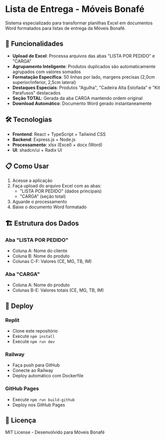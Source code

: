 # Lista de Entrega - Móveis Bonafé

Sistema especializado para transformar planilhas Excel em documentos Word formatados para listas de entrega da Móveis Bonafé.

## 🚀 Funcionalidades

- **Upload de Excel**: Processa arquivos das abas "LISTA POR PEDIDO" e "CARGA"
- **Agrupamento Inteligente**: Produtos duplicados são automaticamente agrupados com valores somados
- **Formatação Específica**: 50 linhas por lado, margens precisas (2,0cm superior/inferior, 2,5cm lateral)
- **Destaques Especiais**: Produtos "Agulha", "Cadeira Alta Estofada" e "Kit Parafusos" destacados
- **Seção TOTAL**: Gerada da aba CARGA mantendo ordem original
- **Download Automático**: Documento Word gerado instantaneamente

## 🛠️ Tecnologias

- **Frontend**: React + TypeScript + Tailwind CSS
- **Backend**: Express.js + Node.js
- **Processamento**: xlsx (Excel) + docx (Word)
- **UI**: shadcn/ui + Radix UI

## 📋 Como Usar

1. Acesse a aplicação
2. Faça upload do arquivo Excel com as abas:
   - "LISTA POR PEDIDO" (dados principais)
   - "CARGA" (seção total)
3. Aguarde o processamento
4. Baixe o documento Word formatado

## 🏗️ Estrutura dos Dados

### Aba "LISTA POR PEDIDO"
- Coluna A: Nome do cliente
- Coluna B: Nome do produto
- Colunas C-F: Valores (CE, MG, TB, IM)

### Aba "CARGA"
- Coluna A: Nome do produto
- Colunas B-E: Valores totais (CE, MG, TB, IM)

## 🚀 Deploy

### Replit
- Clone este repositório
- Execute `npm install`
- Execute `npm run dev`

### Railway
- Faça push para GitHub
- Conecte ao Railway
- Deploy automático com Dockerfile

### GitHub Pages
- Execute `npm run build-github`
- Deploy nos GitHub Pages

## 📄 Licença

MIT License - Desenvolvido para Móveis Bonafé